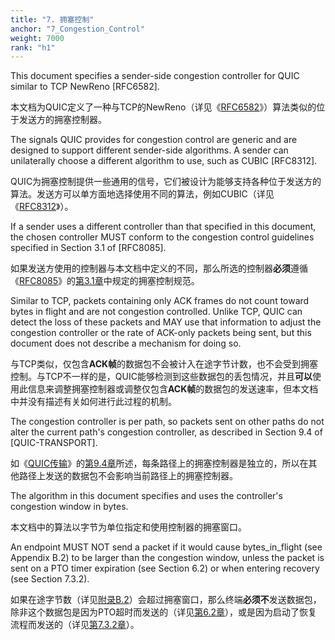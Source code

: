 ```yaml
---
title: "7. 拥塞控制"
anchor: "7_Congestion_Control"
weight: 7000
rank: "h1"
---
```


This document specifies a sender-side congestion controller for QUIC similar to TCP NewReno [RFC6582].

本文档为QUIC定义了一种与TCP的NewReno（详见《[RFC6582]()》）算法类似的位于发送方的拥塞控制器。

The signals QUIC provides for congestion control are generic and are designed to support different sender-side algorithms. A sender can unilaterally choose a different algorithm to use, such as CUBIC [RFC8312].

QUIC为拥塞控制提供一些通用的信号，它们被设计为能够支持各种位于发送方的算法。发送方可以单方面地选择使用不同的算法，例如CUBIC（详见《[RFC8312]()》）。

If a sender uses a different controller than that specified in this document, the chosen controller MUST conform to the congestion control guidelines specified in Section 3.1 of [RFC8085].

如果发送方使用的控制器与本文档中定义的不同，那么所选的控制器**必须**遵循《[RFC8085]()》的[第3.1章]()中规定的拥塞控制规范。

Similar to TCP, packets containing only ACK frames do not count toward bytes in flight and are not congestion controlled. Unlike TCP, QUIC can detect the loss of these packets and MAY use that information to adjust the congestion controller or the rate of ACK-only packets being sent, but this document does not describe a mechanism for doing so.

与TCP类似，仅包含**ACK帧**的数据包不会被计入在途字节计数，也不会受到拥塞控制。与TCP不一样的是，QUIC能够检测到这些数据包的丢包情况，并且**可以**使用此信息来调整拥塞控制器或调整仅包含**ACK帧**的数据包的发送速率，但本文档中并没有描述有关如何进行此过程的机制。

The congestion controller is per path, so packets sent on other paths do not alter the current path's congestion controller, as described in Section 9.4 of [QUIC-TRANSPORT].

如《[QUIC传输]()》的[第9.4章]()所述，每条路径上的拥塞控制器是独立的，所以在其他路径上发送的数据包不会影响当前路径上的拥塞控制器。

The algorithm in this document specifies and uses the controller's congestion window in bytes.

本文档中的算法以字节为单位指定和使用控制器的拥塞窗口。

An endpoint MUST NOT send a packet if it would cause bytes_in_flight (see Appendix B.2) to be larger than the congestion window, unless the packet is sent on a PTO timer expiration (see Section 6.2) or when entering recovery (see Section 7.3.2).

如果在途字节数（详见[附录B.2]()）会超过拥塞窗口，那么终端**必须不**发送数据包，除非这个数据包是因为PTO超时而发送的（详见[第6.2章]()），或是因为启动了恢复流程而发送的（详见[第7.3.2章]()）。

